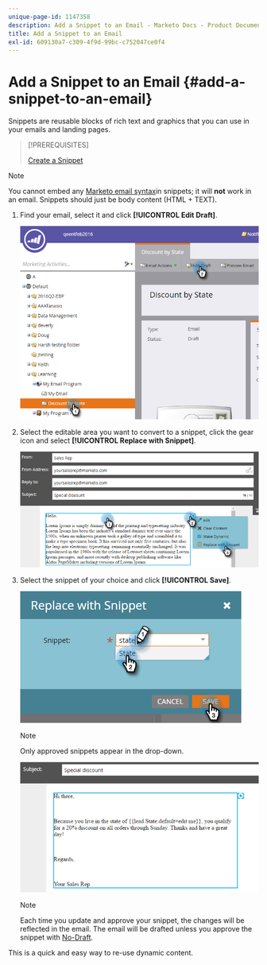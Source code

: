 ```yaml
---
unique-page-id: 1147358
description: Add a Snippet to an Email - Marketo Docs - Product Documentation
title: Add a Snippet to an Email
exl-id: 609130a7-c309-4f9d-99bc-c752047ce0f4
---
```

# Add a Snippet to an Email {#add-a-snippet-to-an-email}

Snippets are reusable blocks of rich text and graphics that you can use in your emails and landing pages.

>[!PREREQUISITES]
>
>[Create a Snippet](/help/marketo/product-docs/personalization/segmentation-and-snippets/snippets/create-a-snippet.md)

>[!NOTE]
>
>You cannot embed any [Marketo email syntax](/help/marketo/product-docs/email-marketing/general/email-editor-2/email-template-syntax.md)in snippets; it will **not** work in an email. Snippets should just be body content (HTML + TEXT).

1. Find your email, select it and click **[!UICONTROL Edit Draft]**.

   ![](assets/one-2.png)

1. Select the editable area you want to convert to a snippet, click the gear icon and select **[!UICONTROL Replace with Snippet]**.

   ![](assets/two-2.png)

1. Select the snippet of your choice and click **[!UICONTROL Save]**.

   ![](assets/three-1.png)

   >[!NOTE]
   >
   >Only approved snippets appear in the drop-down.

   ![](assets/four.png)

   >[!NOTE]
   >
   >Each time you update and approve your snippet, the changes will be reflected in the email. The email will be drafted unless you approve the snippet with [No-Draft](/help/marketo/product-docs/administration/users-and-roles/managing-user-roles-and-permissions/enable-no-draft-for-snippets.md).

This is a quick and easy way to re-use dynamic content.
